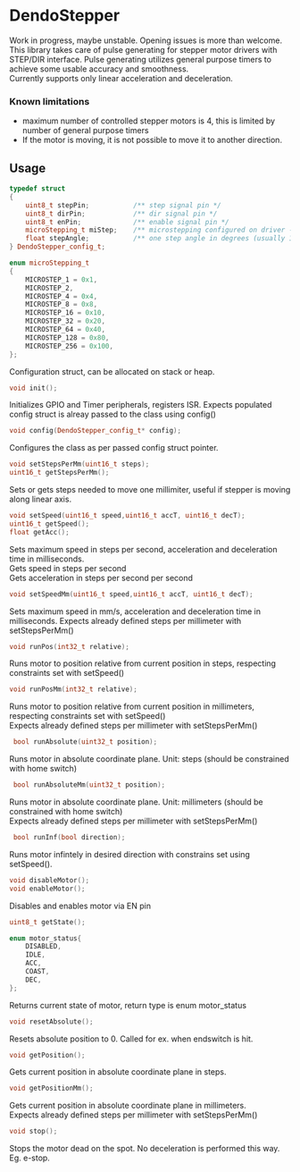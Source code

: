 # DendoStepper

Work in progress, maybe unstable. Opening issues is more than welcome.  
This library takes care of pulse generating for stepper motor drivers with STEP/DIR interface. Pulse generating utilizes general purpose timers to achieve some usable accuracy and smoothness.  
Currently supports only linear acceleration and deceleration.

### Known limitations
- maximum number of controlled stepper motors is 4, this is limited by number of general purpose timers
- If the motor is moving, it is not possible to move it to another direction.

## Usage

```c++
typedef struct
{
    uint8_t stepPin;           /** step signal pin */
    uint8_t dirPin;            /** dir signal pin */
    uint8_t enPin;             /** enable signal pin */
    microStepping_t miStep;    /** microstepping configured on driver - used in distance calculation */
    float stepAngle;           /** one step angle in degrees (usually 1.8deg), used in steps per rotation calculation */
} DendoStepper_config_t;

enum microStepping_t
{
    MICROSTEP_1 = 0x1,
    MICROSTEP_2,
    MICROSTEP_4 = 0x4,
    MICROSTEP_8 = 0x8,
    MICROSTEP_16 = 0x10,
    MICROSTEP_32 = 0x20,
    MICROSTEP_64 = 0x40,
    MICROSTEP_128 = 0x80,
    MICROSTEP_256 = 0x100,
};

```  
Configuration struct, can be allocated on stack or heap.

```c++
void init();
```  
Initializes GPIO and Timer peripherals, registers ISR. Expects populated config struct is alreay passed to the class using config()  

```c++
void config(DendoStepper_config_t* config);
```
Configures the class as per passed config struct pointer.  

```c++
void setStepsPerMm(uint16_t steps);
uint16_t getStepsPerMm();
```
Sets or gets steps needed to move one millimiter, useful if stepper is moving along linear axis.  

```c++
void setSpeed(uint16_t speed,uint16_t accT, uint16_t decT);
uint16_t getSpeed();
float getAcc();
```
Sets maximum speed in steps per second, acceleration and deceleration time in milliseconds.  
Gets speed in steps per second  
Gets acceleration in steps per second per second

```c++
void setSpeedMm(uint16_t speed,uint16_t accT, uint16_t decT);
```
Sets maximum speed in mm/s, acceleration and deceleration time in milliseconds. Expects already defined steps per millimeter with setStepsPerMm()  

```c++
void runPos(int32_t relative);
```
Runs motor to position relative from current position in steps, respecting constraints set with setSpeed()  

```c++
void runPosMm(int32_t relative);
```
Runs motor to position relative from current position in millimeters, respecting constraints set with setSpeed()  
Expects already defined steps per millimeter with setStepsPerMm()  

```c++
 bool runAbsolute(uint32_t position);
```
Runs motor in absolute coordinate plane. Unit: steps (should be constrained with home switch)  

```c++
 bool runAbsoluteMm(uint32_t position);
```
Runs motor in absolute coordinate plane. Unit: millimeters (should be constrained with home switch)  
Expects already defined steps per millimeter with setStepsPerMm()  

```c++
 bool runInf(bool direction);
```
Runs motor infintely in desired direction with constrains set using setSpeed().  

```c++
void disableMotor();
void enableMotor();
```
Disables and enables motor via EN pin

```c++
uint8_t getState();

enum motor_status{
    DISABLED,
    IDLE,
    ACC,
    COAST,
    DEC,
};
```
Returns current state of motor, return type is enum motor_status  


```c++
void resetAbsolute();
```
Resets absolute position to 0. Called for ex. when endswitch is hit.  

```c++
void getPosition();
```
Gets current position in absolute coordinate plane in steps.  

```c++
void getPositionMm();
```
Gets current position in absolute coordinate plane in millimeters.  
Expects already defined steps per millimeter with setStepsPerMm()  

```c++
void stop();
```
Stops the motor dead on the spot. No deceleration is performed this way. Eg. e-stop.  


